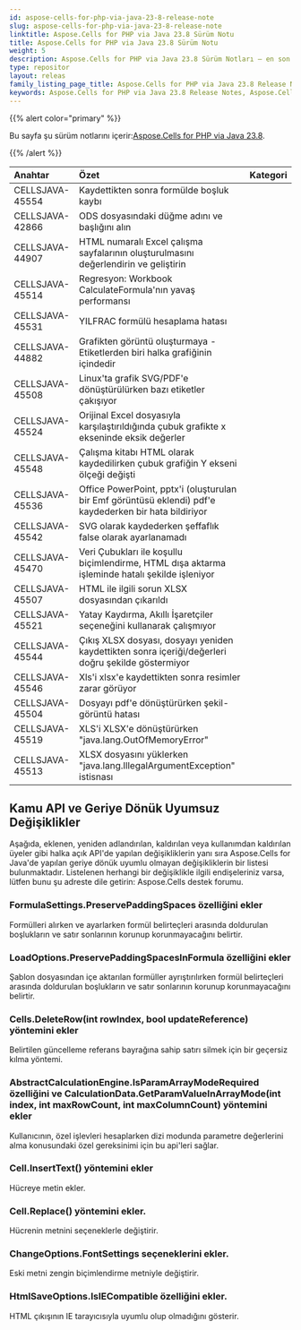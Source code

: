 ```yaml
---
id: aspose-cells-for-php-via-java-23-8-release-note
slug: aspose-cells-for-php-via-java-23-8-release-note
linktitle: Aspose.Cells for PHP via Java 23.8 Sürüm Notu
title: Aspose.Cells for PHP via Java 23.8 Sürüm Notu
weight: 5
description: Aspose.Cells for PHP via Java 23.8 Sürüm Notları – en son geliştirmeler, yeni özellikler ve düzeltmeler
type: repositor
layout: releas
family_listing_page_title: Aspose.Cells for PHP via Java 23.8 Release Note
keywords: Aspose.Cells for PHP via Java 23.8 Release Notes, Aspose.Cells for PHP via Java 23.8 updates and fixe
---
```

{{% alert color="primary" %}}

 Bu sayfa şu sürüm notlarını içerir:[Aspose.Cells for PHP via Java 23.8](https://releases.aspose.com/cells/php/new-releases/aspose.cells-for-php-via-java-23.8/).

{{% /alert %}}

|**Anahtar**|**Özet**|**Kategori**|
| :- | :- | :- |
|CELLSJAVA-45554|Kaydettikten sonra formülde boşluk kaybı|
|CELLSJAVA-42866|ODS dosyasındaki düğme adını ve başlığını alın|
|CELLSJAVA-44907|HTML numaralı Excel çalışma sayfalarının oluşturulmasını değerlendirin ve geliştirin|
|CELLSJAVA-45514|Regresyon: Workbook CalculateFormula'nın yavaş performansı|
|CELLSJAVA-45531|YILFRAC formülü hesaplama hatası|
|CELLSJAVA-44882|Grafikten görüntü oluşturmaya - Etiketlerden biri halka grafiğinin içindedir|
|CELLSJAVA-45508|Linux'ta grafik SVG/PDF'e dönüştürülürken bazı etiketler çakışıyor|
|CELLSJAVA-45524| Orijinal Excel dosyasıyla karşılaştırıldığında çubuk grafikte x ekseninde eksik değerler|
|CELLSJAVA-45548|Çalışma kitabı HTML olarak kaydedilirken çubuk grafiğin Y ekseni ölçeği değişti|
|CELLSJAVA-45536|Office PowerPoint, pptx'i (oluşturulan bir Emf görüntüsü eklendi) pdf'e kaydederken bir hata bildiriyor|
|CELLSJAVA-45542|SVG olarak kaydederken şeffaflık false olarak ayarlanamadı|
|CELLSJAVA-45470|Veri Çubukları ile koşullu biçimlendirme, HTML dışa aktarma işleminde hatalı şekilde işleniyor|
|CELLSJAVA-45507|HTML ile ilgili sorun XLSX dosyasından çıkarıldı|
|CELLSJAVA-45521|Yatay Kaydırma, Akıllı İşaretçiler seçeneğini kullanarak çalışmıyor|
|CELLSJAVA-45544|Çıkış XLSX dosyası, dosyayı yeniden kaydettikten sonra içeriği/değerleri doğru şekilde göstermiyor|
|CELLSJAVA-45546|Xls'i xlsx'e kaydettikten sonra resimler zarar görüyor|
|CELLSJAVA-45504|Dosyayı pdf'e dönüştürürken şekil-görüntü hatası|
|CELLSJAVA-45519|XLS'i XLSX'e dönüştürürken "java.lang.OutOfMemoryError"|
|CELLSJAVA-45513|XLSX dosyasını yüklerken "java.lang.IllegalArgumentException" istisnası|

##  **Kamu API ve Geriye Dönük Uyumsuz Değişiklikler**

Aşağıda, eklenen, yeniden adlandırılan, kaldırılan veya kullanımdan kaldırılan üyeler gibi halka açık API'de yapılan değişikliklerin yanı sıra Aspose.Cells for Java'de yapılan geriye dönük uyumlu olmayan değişikliklerin bir listesi bulunmaktadır. Listelenen herhangi bir değişiklikle ilgili endişeleriniz varsa, lütfen bunu şu adreste dile getirin: Aspose.Cells destek forumu.

###  **FormulaSettings.PreservePaddingSpaces özelliğini ekler**

 Formülleri alırken ve ayarlarken formül belirteçleri arasında doldurulan boşlukların ve satır sonlarının korunup korunmayacağını belirtir.

###  **LoadOptions.PreservePaddingSpacesInFormula özelliğini ekler**

Şablon dosyasından içe aktarılan formüller ayrıştırılırken formül belirteçleri arasında doldurulan boşlukların ve satır sonlarının korunup korunmayacağını belirtir.

###  **Cells.DeleteRow(int rowIndex, bool updateReference) yöntemini ekler**

Belirtilen güncelleme referans bayrağına sahip satırı silmek için bir geçersiz kılma yöntemi.

###  **AbstractCalculationEngine.IsParamArrayModeRequired özelliğini ve CalculationData.GetParamValueInArrayMode(int index, int maxRowCount, int maxColumnCount) yöntemini ekler**

Kullanıcının, özel işlevleri hesaplarken dizi modunda parametre değerlerini alma konusundaki özel gereksinimi için bu api'leri sağlar.

###  **Cell.InsertText() yöntemini ekler**

Hücreye metin ekler.

###  **Cell.Replace() yöntemini ekler.**

Hücrenin metnini seçeneklerle değiştirir.

###  **ChangeOptions.FontSettings seçeneklerini ekler.**

Eski metni zengin biçimlendirme metniyle değiştirir.

###  **HtmlSaveOptions.IsIECompatible özelliğini ekler.**

HTML çıkışının IE tarayıcısıyla uyumlu olup olmadığını gösterir.
